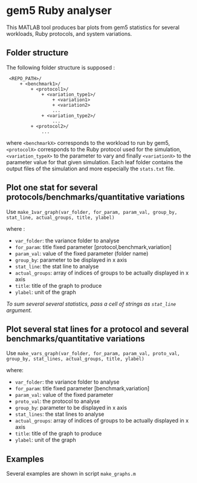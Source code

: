 # gem5 Ruby analyser

This MATLAB tool produces bar plots from gem5 statistics for several workloads, Ruby protocols, and system variations.

## Folder structure
The following folder structure is supposed :

```
 <REPO_PATH>/
     + <benchmark1>/
         + <protocol1>/
             + <variation_type1>/
	             + <variation1>
	             + <variation2>
	             ...
	         + <variation_type2>/
	             ...
	     + <protocol2>/
	         ...
```

where `<benchmarkX>` corresponds to the workload to run by gem5, `<protocolX>` corresponds 
to the Ruby protocol used for the simulation, `<variation_typeX>` to the parameter to vary 
and finally `<variationX>` to the parameter value for that given simulation. Each leaf folder
contains the output files of the simulation and more especially the `stats.txt` file.

## Plot one stat for several protocols/benchmarks/quantitative variations

Use `make_1var_graph(var_folder, for_param, param_val, group_by, stat_line, actual_groups, title, ylabel)`

where :
* `var_folder`: the variance folder to analyse
* `for_param`: title fixed parameter [protocol,benchmark,variation]
* `param_val`: value of the fixed parameter (folder name)
* `group_by`: parameter to be displayed in x axis
* `stat_line`: the stat line to analyse
* `actual_groups`: array of indices of groups to be actually displayed in x axis
* `title`: title of the graph to produce
* `ylabel`: unit of the graph

*To sum several several statistics, pass a cell of strings as `stat_line` argument.*

## Plot several stat lines for a protocol and several benchmarks/quantitative variations

Use `make_vars_graph(var_folder, for_param, param_val, proto_val, group_by, stat_lines, actual_groups, title, ylabel)`

where:
* `var_folder`: the variance folder to analyse
* `for_param`: title fixed parameter [benchmark,variation]
* `param_val`: value of the fixed parameter
* `proto_val`: the protocol to analyse
* `group_by`: parameter to be displayed in x axis
* `stat_lines`: the stat lines to analyse
* `actual_groups`: array of indices of groups to be actually displayed in x axis
* `title`: title of the graph to produce
* `ylabel`: unit of the graph

## Examples
Several examples are shown in script `make_graphs.m`
